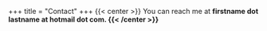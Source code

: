 +++
title = "Contact"
+++
{{< center >}}
You can reach me at <b>firstname dot lastname at hotmail dot com.<b>
{{< /center >}}
